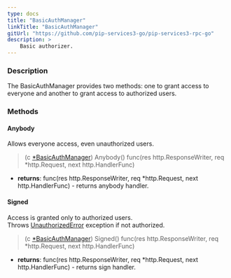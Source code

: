 ```yaml
---
type: docs
title: "BasicAuthManager"
linkTitle: "BasicAuthManager"
gitUrl: "https://github.com/pip-services3-go/pip-services3-rpc-go"
description: >
    Basic authorizer.
---
```


### Description

The BasicAuthManager provides two methods: one to grant access to everyone and another to grant access to authorized users.

### Methods

#### Anybody
Allows everyone access, even unauthorized users.
> (c [*BasicAuthManager]()) Anybody() func(res http.ResponseWriter, req *http.Request, next http.HandlerFunc)

- **returns**: func(res http.ResponseWriter, req *http.Request, next http.HandlerFunc) - returns anybody handler.

#### Signed
Access is granted only to authorized users.  
Throws [UnauthorizedError](../../../commons/errors/unauthorized_error) exception if not authorized.

> (c [*BasicAuthManager]()) Signed() func(res http.ResponseWriter, req *http.Request, next http.HandlerFunc)

- **returns**: func(res http.ResponseWriter, req *http.Request, next http.HandlerFunc) - returns sign handler.
